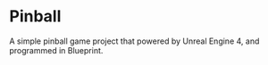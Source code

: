 # Pinball
A simple pinball game project that powered by Unreal Engine 4, and programmed in Blueprint. 
